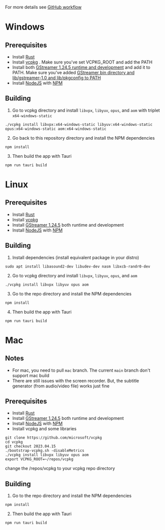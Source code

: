 For more details see [GitHub workflow](.github/workflows/publish.yml)

# Windows
## Prerequisites
- Install [Rust](https://rustup.rs/)
- Install [vcpkg](https://learn.microsoft.com/en-us/vcpkg/get_started/get-started) . Make sure you've set VCPKG_ROOT and add the PATH
- Install both [GStreamer 1.24.5 runtime and development](https://gstreamer.freedesktop.org/download/#windows) and add it to PATH.
Make sure you've added [GStreamer bin directory and lib/gstreamer-1.0 and lib/pkgconfig to PATH](https://gstreamer.freedesktop.org/documentation/installing/on-windows.html?gi-language=c)
- Install [NodeJS](https://nodejs.org/en/download/package-manager) with [NPM](https://docs.npmjs.com/downloading-and-installing-node-js-and-npm)

## Building
1. Go to vcpkg directory and install `libvpx`, `libyuv`, `opus`, and `aom` with triplet `x64-windows-static`
```
./vcpkg install libvpx:x64-windows-static libyuv:x64-windows-static opus:x64-windows-static aom:x64-windows-static
```
2. Go back to this repository directory and install the NPM dependencies
```
npm install
```
3. Then build the app with Tauri
```
npm run tauri build
```

# Linux
## Prerequisites
- Install [Rust](https://rustup.rs/)
- Install [vcpkg](https://learn.microsoft.com/en-us/vcpkg/get_started/overview)
- Install [GStreamer 1.24.5](https://gstreamer.freedesktop.org/download/#linux) both runtime and development
- Install [NodeJS](https://nodejs.org/en/download/package-manager) with [NPM](https://docs.npmjs.com/downloading-and-installing-node-js-and-npm)

## Building
1. Install dependencies (install equivalent package in your distro)
```
sudo apt install libasound2-dev libudev-dev nasm libxcb-randr0-dev
```
2. Go to vcpkg directory and install `libvpx`, `libyuv`, `opus`, and `aom`
```
./vcpkg install libvpx libyuv opus aom
```
3. Go to the repo directory and install the NPM dependencies
```
npm install
```
4. Then build the app with Tauri
```
npm run tauri build
```

# Mac

## Notes
- For mac, you need to pull `mac` branch. The current `main` branch don't support mac build
- There are still issues with the screen recorder. But, the subtitle generator (from audio/video file) works just fine

## Prerequisites
- Install [Rust](https://rustup.rs/)
- Install [GStreamer 1.24.5](https://gstreamer.freedesktop.org/download/#linux) both runtime and development
- Install [NodeJS](https://nodejs.org/en/download/package-manager) with [NPM](https://docs.npmjs.com/downloading-and-installing-node-js-and-npm)
- Install vcpkg and some libraries
```
git clone https://github.com/microsoft/vcpkg
cd vcpkg
git checkout 2023.04.15
./bootstrap-vcpkg.sh -disableMetrics
./vcpkg install libvpx libyuv opus aom
export VCPKG_ROOT=~/repos/vcpkg
```
change the /repos/vcpkg to your vcpkg repo directory

## Building
1. Go to the repo directory and install the NPM dependencies
```
npm install
```
2. Then build the app with Tauri
```
npm run tauri build
```